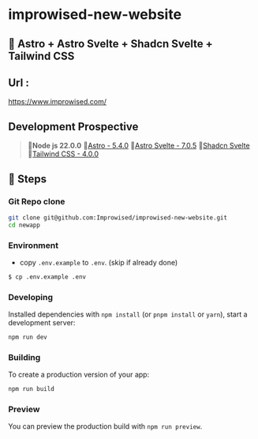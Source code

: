 # improwised-new-website

## 🔮 Astro + Astro Svelte + Shadcn Svelte + Tailwind CSS

## Url :
https://www.improwised.com/


## Development Prospective

> 🔹**Node js 22.0.0**
> 🔹[Astro - 5.4.0](https://astro.build/)
> 🔹[Astro Svelte - 7.0.5](https://docs.astro.build/en/guides/integrations-guide/svelte/)
> 🔹[Shadcn Svelte](https://www.shadcn-svelte.com/docs/installation/astro)
> 🔹[Tailwind CSS - 4.0.0](https://docs.astro.build/en/guides/integrations-guide/tailwind/)


## 🚀 Steps

### Git Repo clone


```bash
git clone git@github.com:Improwised/improwised-new-website.git
cd newapp
```

### Environment

* copy `.env.example` to `.env`. (skip if already done)


```bash
$ cp .env.example .env
```

### Developing
Installed dependencies with `npm install` (or `pnpm install` or `yarn`), start a development server:

```bash
npm run dev
```

### Building

To create a production version of your app:

```sh
npm run build
```

### Preview

You can preview the production build with `npm run preview`.



